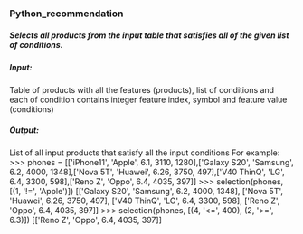 ### Python_recommendation

##### Selects all products from the input table that satisfies all of the given list of conditions.
##### Input: 
Table of products with all the features (products), list of conditions and each of condition contains integer feature index, symbol and feature value (conditions)
##### Output: 
List of all input products that satisfy all the input conditions
    For example:
    >>> phones = [['iPhone11', 'Apple', 6.1, 3110, 1280],['Galaxy S20', 'Samsung', 6.2, 4000, 1348],['Nova 5T', 'Huawei', 6.26, 3750, 497],['V40 ThinQ', 'LG', 6.4, 3300, 598],['Reno Z', 'Oppo', 6.4, 4035, 397]]
    >>> selection(phones, [(1, '!=', 'Apple')])
    [['Galaxy S20', 'Samsung', 6.2, 4000, 1348], ['Nova 5T', 'Huawei', 6.26, 3750, 497], ['V40 ThinQ', 'LG', 6.4, 3300, 598], ['Reno Z', 'Oppo', 6.4, 4035, 397]]
    >>> selection(phones, [(4, '<=', 400), (2, '>=', 6.3)])
    [['Reno Z', 'Oppo', 6.4, 4035, 397]]
